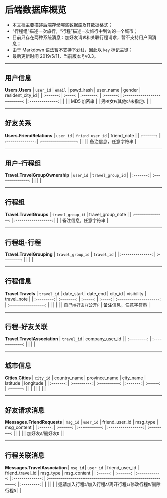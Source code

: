 # 后端数据库概览

+ 本文档主要描述后端存储哪些数据库及其数据格式；
+ “行程组”描述一次旅行，“行程”描述一次旅行中到访的一个城市；
+ 目前只存在两种系统消息：加好友请求和关联行程请求，暂不支持用户间消息；
+ 由于 Markdown 语法暂不支持下划线，因此以 `key` 标记主键；
+ 最后更新时间 2019/5/11，当前版本号v0.3。

---

## 用户信息
**Users.Users**
| `user_id` | `email` | pswd_hash  | user_name |            gender             | resident_city_id |
| :-------: | :-----: | :--------: | :-------: | :---------------------------: | :--------------: |
|           |         | MD5 加密串 |           | 男`M`/女`F`/其他`O`/未指定`U` |                  |

---

## 好友关系
**Users.FriendRelations**
| `user_id` | `friend_user_id` |     friend_note      |
| :-------: | :--------------: | :------------------: |
|           |                  | 备注信息，任意字符串 |

---

## 用户-行程组
**Travel.TravelGroupOwnership**
| `user_id` | `travel_group_id` |
| :-------: | :---------------: |
|           |                   |

---

## 行程组
**Travel.TravelGroups**
| `travel_group_id` |  travel_group_note   |
| :---------------: | :------------------: |
|                   | 备注信息，任意字符串 |

---

## 行程组-行程
**Travel.TravelGrouping**
| `travel_group_id` | `travel_id` |
| :---------------: | :---------: |
|                   |             |

---

## 行程信息
**Travel.Travels**
| `travel_id` | date_start | date_end | city_id |       visibility        |     travel_note      |
| :---------: | :--------: | :------: | :-----: | :---------------------: | :------------------: |
|             |            |          |         | 自己`M`/好友`F`/公开`P` | 备注信息，任意字符串 |

---

## 行程-好友关联
**Travel.TravelAssociation**
| `travel_id` | company_user_id |
| :---------: | :-------------: |
|             |                 |

---

## 城市信息
**Cities.Cities**
| `city_id` | country_name | province_name | city_name | latitude | longitude |
| :-------: | :----------: | :-----------: | :-------: | :------: | :-------: |
|           |              |               |           |          |           |

---

## 好友请求消息
**Messages.FriendRequests**
| `msg_id` | `user_id` | friend_user_id |      msg_type       | msg_content |
| :------: | :-------: | :------------: | :-----------------: | :---------: |
|          |           |                | 加好友`A`/删好友`D` |             |

---

## 行程关联消息
**Messages.TravelAssociation**
| `msg_id` | `user_id` | friend_user_id | friend_travel_id |                            msg_type                             | msg_content |
| :------: | :-------: | :------------: | :--------------: | :-------------------------------------------------------------: | :---------: |
|          |           |                |                  | 邀请加入行程`I`/加入行程`A`/离开行程`L`/修改行程`M`/删除行程`D` |             |

